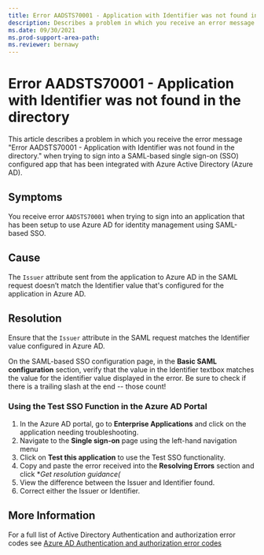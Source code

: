```yaml
---
title: Error AADSTS70001 - Application with Identifier was not found in the directory.
description: Describes a problem in which you receive an error message when signing in to SAML-based single sign-on configured app that has been configured to use Azure Active Directory as an Identity Provider (IdP). The error you receive is Error AADSTS70001 - Application with Identifier was not found in the directory.
ms.date: 09/30/2021
ms.prod-support-area-path: 
ms.reviewer: bernawy
---
```

# Error AADSTS70001 - Application with Identifier was not found in the directory

This article describes a problem in which you receive the error message "Error AADSTS70001 - Application with Identifier was not found in the directory." when trying to sign into a SAML-based single sign-on (SSO) configured app that has been integrated with Azure Active Directory (Azure AD).

## Symptoms

You receive error `AADSTS70001` when trying to sign into an application that has been setup to use Azure AD for identity management using SAML-based SSO.

## Cause

The `Issuer` attribute sent from the application to Azure AD in the SAML request doesn’t match the Identifier value that's configured for the application in Azure AD.

## Resolution

Ensure that the `Issuer` attribute in the SAML request matches the Identifier value configured in Azure AD.

On the SAML-based SSO configuration page, in the **Basic SAML configuration** section, verify that the value in the Identifier textbox matches the value for the identifier value displayed in the error. Be sure to check if there is a trailing slash at the end -- those count!

### Using the Test SSO Function in the Azure AD Portal

1. In the Azure AD portal, go to **Enterprise Applications** and click on the application needing troubleshooting.
2. Navigate to the **Single sign-on** page using the left-hand navigation menu
3. Click on **Test this application** to use the Test SSO functionality.
4. Copy and paste the error received into the **Resolving Errors** section and click **Get resolution guidance(*
5. View the difference between the Issuer and Identifier found.
6. Correct either the Issuer or Identifier.

## More Information

For a full list of Active Directory Authentication and authorization error codes see [Azure AD Authentication and authorization error codes](/azure/active-directory/develop/reference-aadsts-error-codes)
